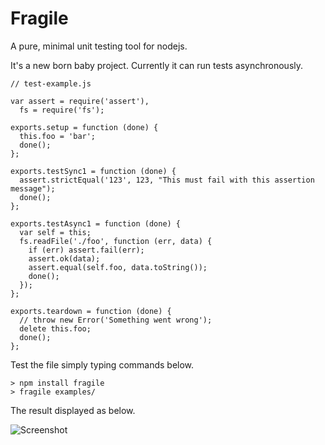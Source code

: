 Fragile
=======

A pure, minimal unit testing tool for nodejs.

It's a new born baby project. Currently it can run tests asynchronously.

	// test-example.js
	
	var assert = require('assert'),
	  fs = require('fs');
	
	exports.setup = function (done) {
	  this.foo = 'bar';
	  done();
	};
	
	exports.testSync1 = function (done) {
	  assert.strictEqual('123', 123, "This must fail with this assertion message");
	  done();
	};
	
	exports.testAsync1 = function (done) {
	  var self = this;
	  fs.readFile('./foo', function (err, data) {
	    if (err) assert.fail(err);
	    assert.ok(data);
	    assert.equal(self.foo, data.toString());
	    done();
	  });
	};
	
	exports.teardown = function (done) {
	  // throw new Error('Something went wrong');
	  delete this.foo;
	  done();
	};
	

Test the file simply typing commands below.

	> npm install fragile
	> fragile examples/

The result displayed as below.

![Screenshot](http://kadirpekel.com/fragile.png)


